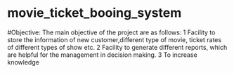 # movie_ticket_booing_system

#Objective:
The main objective of the project are as follows:
 1 Facility to store the information of new customer,different type of movie, ticket rates of different types of show etc.
 2 Facility to generate different reports, which are helpful for the management in decision making.
 3 To increase knowledge
